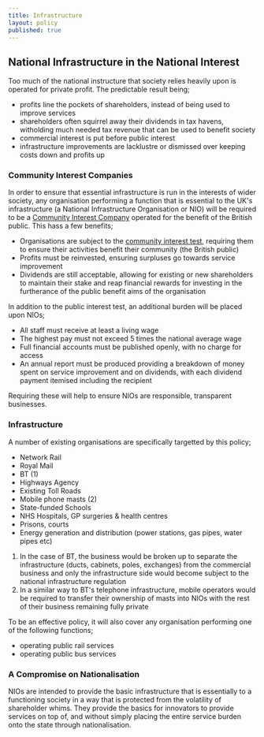```yaml
---
title: Infrastructure
layout: policy
published: true
---
```


## National Infrastructure in the National Interest

Too much of the national instructure that society relies heavily upon is operated for private profit. The predictable result being;
* profits line the pockets of shareholders, instead of being used to improve services
* shareholders often squirrel away their dividends in tax havens, witholding much needed tax revenue that can be used to benefit society
* commercial interest is put before public interest
* infrastructure improvements are lacklustre or dismissed over keeping costs down and profits up

### Community Interest Companies

In order to ensure that essential infrastructure is run in the interests of wider society, any organisation performing a function that is essential to the UK's infrastructure (a National Infrastructure Organisation or NIO) will be required to be a [Community Interest Company](https://en.wikipedia.org/wiki/Community_interest_company) operated for the benefit of the British public. This hass a few benefits;
* Organisations are subject to the [community interest test](https://www.gov.uk/government/uploads/system/uploads/attachment_data/file/211744/13-781-community-interest-companies-guidance-chapter-4-creating-a-cic.pdf), requiring them to ensure their activities benefit their community (the British public)
* Profits must be reinvested, ensuring surpluses go towards service improvement
* Dividends are still acceptable, allowing for existing or new shareholders to maintain their stake and reap financial rewards for investing in the furtherance of the public benefit aims of the organisation

In addition to the public interest test, an additional burden will be placed upon NIOs;
* All staff must receive at least a living wage
* The highest pay must not exceed 5 times the national average wage
* Full financial accounts must be published openly, with no charge for access
* An annual report must be produced providing a breakdown of money spent on service improvement and on dividends, with each dividend payment itemised including the recipient

Requiring these will help to ensure NIOs are responsible, transparent businesses.

### Infrastructure

A number of existing organisations are specifically targetted by this policy;

* Network Rail
* Royal Mail
* BT (1)
* Highways Agency
* Existing Toll Roads
* Mobile phone masts (2)
* State-funded Schools
* NHS Hospitals, GP surgeries & health centres
* Prisons, courts
* Energy generation and distribution (power stations, gas pipes, water pipes etc)

1. In the case of BT, the business would be broken up to separate the infrastructure (ducts, cabinets, poles, exchanges) from the commercial business and only the infrastructure side would become subject to the national infrastructure regulation
2. In a similar way to BT's telephone infrastructure, mobile operators would be required to transfer their ownership of masts into NIOs with the rest of their business remaining fully private

To be an effective policy, it will also cover any organisation performing one of the following functions;

* operating public rail services
* operating public bus services


### A Compromise on Nationalisation

NIOs are intended to provide the basic infrastructure that is essentially to a functioning society in a way that is protected from the volatility of shareholder whims. They provide the basics for innovators to provide services on top of, and without simply placing the entire service burden onto the state through nationalisation.
